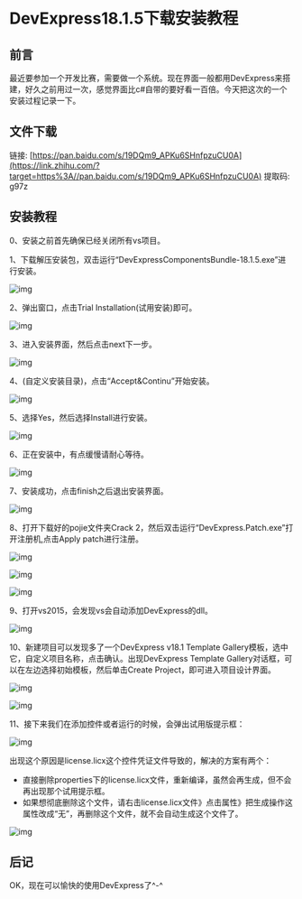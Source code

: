 # DevExpress18.1.5下载安装教程



## 前言

最近要参加一个开发比赛，需要做一个系统。现在界面一般都用DevExpress来搭建，好久之前用过一次，感觉界面比c#自带的要好看一百倍。今天把这次的一个安装过程记录一下。

## 文件下载

链接: [https://pan.baidu.com/s/19DQm9_APKu6SHnfpzuCU0A](https://link.zhihu.com/?target=https%3A//pan.baidu.com/s/19DQm9_APKu6SHnfpzuCU0A) 提取码: g97z

## 安装教程

0、安装之前首先确保已经关闭所有vs项目。

1、下载解压安装包，双击运行“DevExpressComponentsBundle-18.1.5.exe”进行安装。

![img](https://pic4.zhimg.com/80/v2-a0f646a523ee76c71c40ce6955257daf_720w.jpg)

2、弹出窗口，点击Trial Installation(试用安装)即可。

![img](https://pic4.zhimg.com/80/v2-42c5aebfce409fd5136f2d43a24a5ef3_720w.jpg)

3、进入安装界面，然后点击next下一步。

![img](https://pic1.zhimg.com/80/v2-ffab73bbc5efbbe6c6102c570db1c0c0_720w.jpg)

4、(自定义安装目录)，点击“Accept&Continu”开始安装。

![img](https://pic1.zhimg.com/80/v2-5bf88b3affaa7cfe198e08d9b794206c_720w.jpg)

5、选择Yes，然后选择Install进行安装。

![img](https://pic2.zhimg.com/80/v2-4452bb6685872c0fa49284d5dba0f581_720w.jpg)

6、正在安装中，有点缓慢请耐心等待。

![img](https://pic3.zhimg.com/80/v2-f90ee155752b530c2327078c4829bad2_720w.jpg)

7、安装成功，点击finish之后退出安装界面。

![img](https://pic2.zhimg.com/80/v2-56614c0ef97893a02ad050ce41bc8a75_720w.jpg)

8、打开下载好的pojie文件夹Crack 2，然后双击运行“DevExpress.Patch.exe”打开注册机,点击Apply patch进行注册。

![img](https://pic2.zhimg.com/80/v2-4da78c1d63372f1d191aa19a3f92af59_720w.png)

![img](https://pic3.zhimg.com/80/v2-eace6538eefb4ea9db0537dc1e4b3072_720w.jpg)

![img](https://pic4.zhimg.com/80/v2-f4c30ac527ce85863f4d62ff46a5000f_720w.jpg)

9、打开vs2015，会发现vs会自动添加DevExpress的dll。

![img](https://pic1.zhimg.com/80/v2-691f634005c9cb1a70f698832228fa60_720w.jpg)

10、新建项目可以发现多了一个DevExpress v18.1 Template Gallery模板，选中它，自定义项目名称，点击确认。出现DevExpress Template Gallery对话框，可以在左边选择初始模板，然后单击Create Project，即可进入项目设计界面。

![img](https://pic2.zhimg.com/80/v2-185d9806408356e54f3dfc0f1e4f4ac5_720w.jpg)

![img](https://pic2.zhimg.com/80/v2-21016ae39197cd9c1000414848763a4d_720w.jpg)

11、接下来我们在添加控件或者运行的时候，会弹出试用版提示框：

![img](https://pic4.zhimg.com/80/v2-c2d5049b70b60e1f1fb2a812cfdd68df_720w.jpg)

出现这个原因是license.licx这个控件凭证文件导致的，解决的方案有两个：

- 直接删除properties下的license.licx文件，重新编译，虽然会再生成，但不会再出现那个试用提示框。
- 如果想彻底删除这个文件，请右击license.licx文件》点击属性》把生成操作这属性改成“无”，再删除这个文件，就不会自动生成这个文件了。

![img](https://pic2.zhimg.com/80/v2-81608f25e240946d9fab8287ea225221_720w.jpg)

## 后记

OK，现在可以愉快的使用DevExpress了^-^
